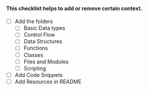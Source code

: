 #### This checklist helps  to add or remove certain context.

- [ ] Add the folders
    - [ ] Basic Data types
    - [ ] Control Flow
    - [ ] Data Structures
    - [ ] Functions
    - [ ] Classes
    - [ ] Files and Modules
    - [ ] Scripting  
- [ ] Add Code Snippets
- [ ] Add Resources in README
